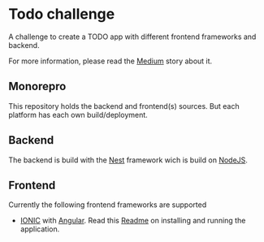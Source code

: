 # Todo challenge
A challenge to create a TODO app with different frontend frameworks and backend. 

For more information, please read the [Medium](https://medium.com/@fransyozef/the-todo-challenge-c509c633827b) story about it.

## Monorepro
This repository holds the backend and frontend(s) sources. But each platform has each own build/deployment.

## Backend
The backend is build with the [Nest](https://nestjs.com/) framework wich is build on [NodeJS](https://nodejs.org/).

## Frontend
Currently the following frontend frameworks are supported

  - [IONIC](https://ionicframework.com/) with [Angular](https://angular.io/). Read this [Readme](frontend/ionic4/todo-app/README.md) on installing and running the application.
